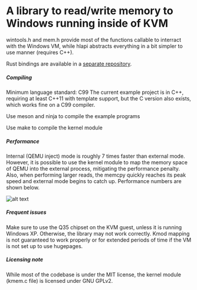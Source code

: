 # A library to read/write memory to Windows running inside of KVM

wintools.h and mem.h provide most of the functions callable to interract with the Windows VM, while hlapi abstracts everything in a bit simpler to use manner (requires C++).

Rust bindings are available in a [separate repository](https://github.com/Heep042/vmread-rs).

##### Compiling
Minimum language standard: C99
The current example project is in C++, requiring at least C++11 with template support, but the C version also exists, which works fine on a C99 compiler.

Use meson and ninja to compile the example programs

Use make to compile the kernel module

##### Performance
Internal (QEMU inject) mode is roughly 7 times faster than external mode. However, it is possible to use the kernel module to map the memory space of QEMU into the external process, mitigating the performance penalty. Also, when performing larger reads, the memcpy quickly reaches its peak speed and external mode begins to catch up. Performance numbers are shown below.

![alt text](https://github.com/Heep042/vmread/raw/master/rwperf.png "Read performance")


##### Frequent issues
Make sure to use the Q35 chipset on the KVM guest, unless it is running Windows XP. Otherwise, the library may not work correctly.
Kmod mapping is not guaranteed to work properly or for extended periods of time if the VM is not set up to use hugepages.

##### Licensing note
While most of the codebase is under the MIT license, the kernel module (kmem.c file) is licensed under GNU GPLv2.

